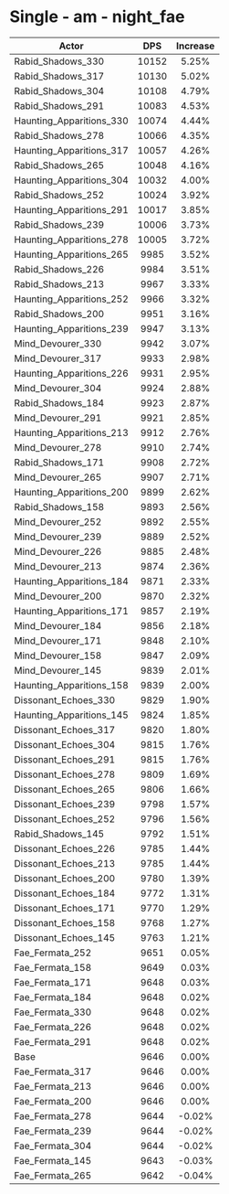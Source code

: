 # Single - am - night_fae
| Actor | DPS | Increase |
|---|:---:|:---:|
|Rabid_Shadows_330|10152|5.25%|
|Rabid_Shadows_317|10130|5.02%|
|Rabid_Shadows_304|10108|4.79%|
|Rabid_Shadows_291|10083|4.53%|
|Haunting_Apparitions_330|10074|4.44%|
|Rabid_Shadows_278|10066|4.35%|
|Haunting_Apparitions_317|10057|4.26%|
|Rabid_Shadows_265|10048|4.16%|
|Haunting_Apparitions_304|10032|4.00%|
|Rabid_Shadows_252|10024|3.92%|
|Haunting_Apparitions_291|10017|3.85%|
|Rabid_Shadows_239|10006|3.73%|
|Haunting_Apparitions_278|10005|3.72%|
|Haunting_Apparitions_265|9985|3.52%|
|Rabid_Shadows_226|9984|3.51%|
|Rabid_Shadows_213|9967|3.33%|
|Haunting_Apparitions_252|9966|3.32%|
|Rabid_Shadows_200|9951|3.16%|
|Haunting_Apparitions_239|9947|3.13%|
|Mind_Devourer_330|9942|3.07%|
|Mind_Devourer_317|9933|2.98%|
|Haunting_Apparitions_226|9931|2.95%|
|Mind_Devourer_304|9924|2.88%|
|Rabid_Shadows_184|9923|2.87%|
|Mind_Devourer_291|9921|2.85%|
|Haunting_Apparitions_213|9912|2.76%|
|Mind_Devourer_278|9910|2.74%|
|Rabid_Shadows_171|9908|2.72%|
|Mind_Devourer_265|9907|2.71%|
|Haunting_Apparitions_200|9899|2.62%|
|Rabid_Shadows_158|9893|2.56%|
|Mind_Devourer_252|9892|2.55%|
|Mind_Devourer_239|9889|2.52%|
|Mind_Devourer_226|9885|2.48%|
|Mind_Devourer_213|9874|2.36%|
|Haunting_Apparitions_184|9871|2.33%|
|Mind_Devourer_200|9870|2.32%|
|Haunting_Apparitions_171|9857|2.19%|
|Mind_Devourer_184|9856|2.18%|
|Mind_Devourer_171|9848|2.10%|
|Mind_Devourer_158|9847|2.09%|
|Mind_Devourer_145|9839|2.01%|
|Haunting_Apparitions_158|9839|2.00%|
|Dissonant_Echoes_330|9829|1.90%|
|Haunting_Apparitions_145|9824|1.85%|
|Dissonant_Echoes_317|9820|1.80%|
|Dissonant_Echoes_304|9815|1.76%|
|Dissonant_Echoes_291|9815|1.76%|
|Dissonant_Echoes_278|9809|1.69%|
|Dissonant_Echoes_265|9806|1.66%|
|Dissonant_Echoes_239|9798|1.57%|
|Dissonant_Echoes_252|9796|1.56%|
|Rabid_Shadows_145|9792|1.51%|
|Dissonant_Echoes_226|9785|1.44%|
|Dissonant_Echoes_213|9785|1.44%|
|Dissonant_Echoes_200|9780|1.39%|
|Dissonant_Echoes_184|9772|1.31%|
|Dissonant_Echoes_171|9770|1.29%|
|Dissonant_Echoes_158|9768|1.27%|
|Dissonant_Echoes_145|9763|1.21%|
|Fae_Fermata_252|9651|0.05%|
|Fae_Fermata_158|9649|0.03%|
|Fae_Fermata_171|9648|0.03%|
|Fae_Fermata_184|9648|0.02%|
|Fae_Fermata_330|9648|0.02%|
|Fae_Fermata_226|9648|0.02%|
|Fae_Fermata_291|9648|0.02%|
|Base|9646|0.00%|
|Fae_Fermata_317|9646|0.00%|
|Fae_Fermata_213|9646|0.00%|
|Fae_Fermata_200|9646|0.00%|
|Fae_Fermata_278|9644|-0.02%|
|Fae_Fermata_239|9644|-0.02%|
|Fae_Fermata_304|9644|-0.02%|
|Fae_Fermata_145|9643|-0.03%|
|Fae_Fermata_265|9642|-0.04%|
